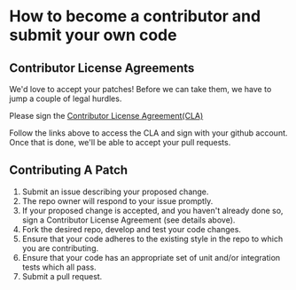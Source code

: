 # How to become a contributor and submit your own code

## Contributor License Agreements

We'd love to accept your patches! Before we can take them, we
have to jump a couple of legal hurdles.

Please sign the [Contributor License Agreement(CLA)](https://cla-assistant.io/blockstack/blockstack-android)


Follow the links above to access the CLA and sign with your github account. Once that is done, we'll be able to
accept your pull requests.

## Contributing A Patch

1. Submit an issue describing your proposed change.
1. The repo owner will respond to your issue promptly.
1. If your proposed change is accepted, and you haven't already done so, sign a
   Contributor License Agreement (see details above).
1. Fork the desired repo, develop and test your code changes.
1. Ensure that your code adheres to the existing style in the repo to which
   you are contributing.
1. Ensure that your code has an appropriate set of unit and/or integration tests which all pass.
1. Submit a pull request.
